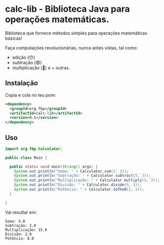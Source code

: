 # calc-lib - Biblioteca Java para operações matemáticas.

Biblioteca que fornece métodos simples para operações matemáticas básicas!

Faça computações revolucionárias, nunca antes vistas, tal como:

- adição (😯)
- subtração (😨)
- multiplicação (🤯) e + outras.

## Instalação

Copia e cola no teu pom:

```xml
<dependency>
  <groupId>org.fbp</groupId>
  <artifactId>calc-lib</artifactId>
  <version>0.1</version>
</dependency>
```

## Uso

```java
import org.fbp.Calculator;

public class Main {

  public static void main(String[] args) {
    System.out.println("Soma: " + Calculator.sum(2, 3));
    System.out.println("Subtração: " + Calculator.subtract(5, 3));
    System.out.println("Multiplicação: " + Calculator.multiply(5, 3));
    System.out.println("Divisão: " + Calculator.divide(6, 3));
    System.out.println("Potência: " + Calculator.toTheN(2, 3));
  }

}
```

Vai resultar em:

```shell
Soma: 5.0
Subtração: 2.0
Multiplicação: 15.0
Divisão: 2.0
Potência: 8.0
```